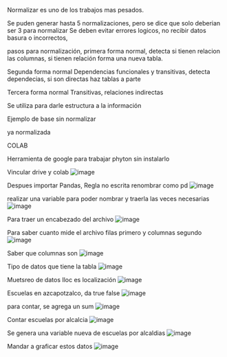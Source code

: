 Normalizar es uno de los trabajos mas pesados.

Se puden generar hasta 5 normalizaciones, pero se dice que solo deberian ser 3
para normalizar
Se deben evitar errores logicos, no recibir datos basura o incorrectos,

pasos para normalización,
primera forma normal, detecta si tienen relacion las columnas, si tienen relación forma una nueva tabla.

Segunda forma normal
Dependencias funcionales y transitivas, detecta dependecias, si son directas haz tablas a parte

Tercera forma normal
Transitivas, relaciones indirectas 

Se utiliza para darle estructura a la información

Ejemplo de base sin normalizar

ya normalizada



COLAB

Herramienta de google para trabajar phyton sin instalarlo

Vincular drive y colab
![image](https://user-images.githubusercontent.com/113804528/229322974-eda4cd0c-acdb-45e3-a860-5d21ec56c4fe.png)

Despues importar Pandas, 
Regla no escrita renombrar como pd
![image](https://user-images.githubusercontent.com/113804528/229323029-426c4464-f5d2-4bfb-814a-21766b53f493.png)

realizar una variable para poder nombrar y traerla las veces necesarias
![image](https://user-images.githubusercontent.com/113804528/229323228-a867b54b-6b35-4595-9466-2d0e03a74ee6.png)

Para traer un encabezado del archivo
![image](https://user-images.githubusercontent.com/113804528/229323243-051bdcf2-6622-489f-a9c1-fb41cff39ec3.png)

Para saber cuanto mide el archivo
filas primero y columnas segundo
![image](https://user-images.githubusercontent.com/113804528/229323256-5b6a5a2c-b0fe-47c3-834c-25d8c9d6336f.png)


Saber que columnas son
![image](https://user-images.githubusercontent.com/113804528/229323271-cbbb4880-793e-47f5-a91c-7b7a4d88475c.png)

Tipo de datos que tiene la tabla
![image](https://user-images.githubusercontent.com/113804528/229323305-3c450059-b573-4c56-b1d8-b65de53f552e.png)

Muetsreo de datos
Iloc es localización
![image](https://user-images.githubusercontent.com/113804528/229323327-cdba3f83-40cf-431e-972d-79cfc33f2f83.png)

Escuelas en azcapotzalco, da true false
![image](https://user-images.githubusercontent.com/113804528/229323554-a45b7164-02a9-41d4-aaa8-9e67efe907b4.png)

para contar, se agrega un sum
![image](https://user-images.githubusercontent.com/113804528/229323561-6826f915-260b-4c8b-9814-c8dd59a378b9.png)


Contar escuelas por alcalcia
![image](https://user-images.githubusercontent.com/113804528/229323544-d438b4a1-f3c8-487f-8a5f-00a7b37c442e.png)


Se genera una variable nueva de escuelas por alcaldias
![image](https://user-images.githubusercontent.com/113804528/229323620-21495613-d483-4ecb-8ebd-c660243432a5.png)

Mandar a graficar estos datos
![image](https://user-images.githubusercontent.com/113804528/229323627-985bba69-7c93-4049-bae6-134760c28580.png)



